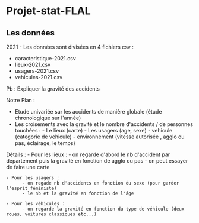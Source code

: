 # Projet-stat-FLAL

## Les données

2021 - Les données sont divisées en 4 fichiers csv :
  - caracteristique-2021.csv
  - lieux-2021.csv
  - usagers-2021.csv
  - vehicules-2021.csv
  
  
  Pb : Expliquer la gravité des accidents

  Notre Plan : 
  
  - Etude univariée sur les accidents de manière globale (étude chronologique sur l'année)
  - Les croisements avec la gravité et le nombre d'accidents / de personnes touchées :
            - Le lieux (carte)
            - Les usagers (age, sexe)
            - vehicule (categorie de vehicule)
            - environnement (vitesse autorisée , agglo ou pas, éclairage, le temps)


  Détails : 
    - Pour les lieux :
          - on regarde d'abord le nb d'accident par departement puis la gravité en fonction de agglo ou pas
          - on peut essayer de faire une carte


    - Pour les usagers : 
          - on regade nb d'accidents en fonction du sexe (pour garder l'esprit féministe)
          - le nb et la gravité en fonction de l'âge
      
    - Pour les véhicules : 
          - on regarde la gravité en fonction du type de véhicule (deux roues, voitures classiques etc...)

